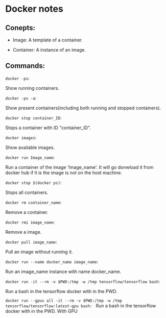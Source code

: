 # Docker notes

## Conepts:
- Image: A template of a container.

- Container: A instance of an image.
## Commands:
`docker -ps`:  

Show running containers.

`docker -ps -a`:

Show present containers(including both running and stopped containers).

`docker stop container_ID`:

Stops a container with ID "container_ID".

`docker images`: 

Show available images.

`docker run Image_name`: 

Run a container of the image 'Image_name'. It will go donwload it from docker hub if it is the image is not on the host machine.

`docker stop $(docker ps)`:

Stops all containers.

`docker rm container_name`:

Remove a container.

`docker rmi image_name`:

Remove a image.

`docker pull image_name`:

Pull an image without running it.

`docker run --name docker_name image_name`:

Run an image_name instance with name docker_name.

`docker run -it --rm -v $PWD:/tmp -w /tmp tensorflow/tensorflow bash`:

Run a bash in the tensorflow docker with in the PWD.

`docker run --gpus all -it --rm -v $PWD:/tmp -w /tmp tensorflow/tensorflow:latest-gpu bash:
`
Run a bash in the tensorflow docker with in the PWD. With GPU
